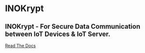 # INOKrypt

## INOKrypt - For Secure Data Communication between IoT Devices & IoT Server.

[Read The Docs](https://inokrypt.readthedocs.io/)
